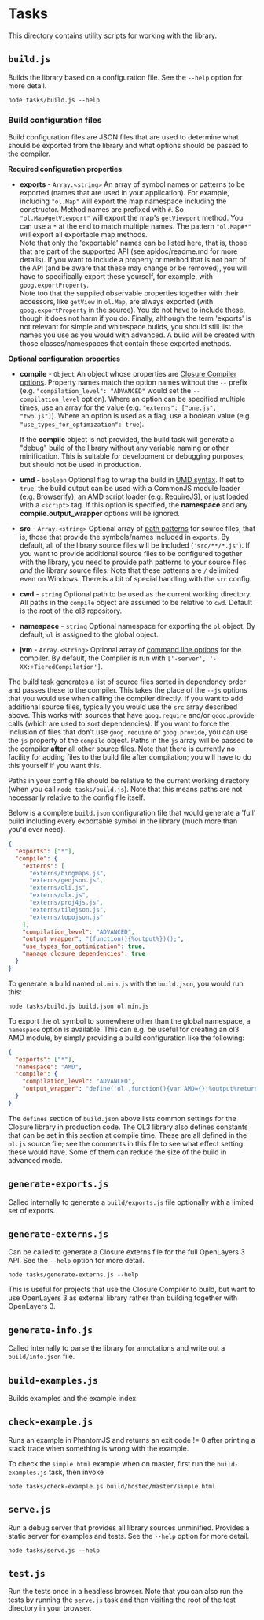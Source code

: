 # Tasks

This directory contains utility scripts for working with the library.


## `build.js`

Builds the library based on a configuration file.  See the `--help` option for more detail.

    node tasks/build.js --help

### Build configuration files

Build configuration files are JSON files that are used to determine what should be exported from the library and what options should be passed to the compiler.

**Required configuration properties**

  * **exports** - `Array.<string>` An array of symbol names or patterns to be exported (names that are used in your application).  For example, including `"ol.Map"` will export the map namespace including the constructor.  Method names are prefixed with `#`.  So `"ol.Map#getViewport"` will export the map's `getViewport` method.  You can use a `*` at the end to match multiple names.  The pattern `"ol.Map#*"` will export all exportable map methods.  
   Note that only the 'exportable' names can be listed here, that is, those that are part of the supported API (see apidoc/readme.md for more details). If you want to include a property or method that is not part of the API (and be aware that these may change or be removed), you will have to specifically export these yourself, for example, with `goog.exportProperty`.  
   Note too that the supplied observable properties together with their accessors, like `getView` in `ol.Map`, are always exported (with `goog.exportProperty` in the source). You do not have to include these, though it does not harm if you do.
   Finally, although the term 'exports' is not relevant for simple and whitespace builds, you should still list the names you use as you would with advanced. A build will be created with those classes/namespaces that contain these exported methods.

**Optional configuration properties**

  * **compile** - `Object` An object whose properties are [Closure Compiler options](https://github.com/openlayers/closure-util/blob/master/compiler-options.txt).  Property names match the option names without the `--` prefix (e.g. `"compilation_level": "ADVANCED"` would set the `--compilation_level` option).  Where an option can be specified multiple times, use an array for the value (e.g. `"externs": ["one.js", "two.js"]`).  Where an option is used as a flag, use a boolean value (e.g. `"use_types_for_optimization": true`).

    If the **compile** object is not provided, the build task will generate a "debug" build of the library without any variable naming or other minification.  This is suitable for development or debugging purposes, but should not be used in production.

  * **umd** - `boolean` Optional flag to wrap the build in [UMD syntax](https://github.com/umdjs/umd).  If set to `true`, the build output can be used with a CommonJS module loader (e.g. [Browserify](http://browserify.org/)), an AMD script loader (e.g. [RequireJS](http://requirejs.org/)), or just loaded with a `<script>` tag.  If this option is specified, the **namespace** and any **compile.output_wrapper** options will be ignored.

  * **src** - `Array.<string>` Optional array of [path patterns](https://github.com/isaacs/minimatch/blob/master/README.md) for source files, that is, those that provide the symbols/names included in `exports`.  By default, all of the library source files will be included (`'src/**/*.js'`).  If you want to provide additional source files to be configured together with the library, you need to provide path patterns to your source files *and* the library source files.  Note that these patterns are `/` delimited even on Windows.  There is a bit of special handling with the `src` config.

  * **cwd** - `string` Optional path to be used as the current working directory.  All paths in the `compile` object are assumed to be relative to `cwd`.  Default is the root of the ol3 repository.

  * **namespace** - `string` Optional namespace for exporting the `ol` object.  By default, `ol` is assigned to the global object.

  * **jvm** - `Array.<string>` Optional array of [command line options](https://github.com/google/closure-compiler/wiki/FAQ#what-are-the-recommended-java-vm-command-line-options) for the compiler.  By default, the Compiler is run with `['-server', '-XX:+TieredCompilation']`.

The build task generates a list of source files sorted in dependency order and passes these to the compiler.  This takes the place of the `--js` options that you would use when calling the compiler directly.  If you want to add additional source files, typically you would use the `src` array described above.  This works with sources that have `goog.require` and/or `goog.provide` calls (which are used to sort dependencies).  If you want to force the inclusion of files that don't use `goog.require` or `goog.provide`, you can use the `js` property of the `compile` object.  Paths in the `js` array will be passed to the compiler **after** all other source files. Note that there is currently no facility for adding files to the build file after compilation; you will have to do this yourself if you want this.

Paths in your config file should be relative to the current working directory (when you call `node tasks/build.js`).  Note that this means paths are not necessarily relative to the config file itself.

Below is a complete `build.json` configuration file that would generate a 'full' build including every exportable symbol in the library (much more than you'd ever need).

```json
{
  "exports": ["*"],
  "compile": {
    "externs": [
      "externs/bingmaps.js",
      "externs/geojson.js",
      "externs/oli.js",
      "externs/olx.js",
      "externs/proj4js.js",
      "externs/tilejson.js",
      "externs/topojson.js"
    ],
    "compilation_level": "ADVANCED",
    "output_wrapper": "(function(){%output%})();",
    "use_types_for_optimization": true,
    "manage_closure_dependencies": true
  }
}
```

To generate a build named `ol.min.js` with the `build.json`, you would run this:

    node tasks/build.js build.json ol.min.js

To export the `ol` symbol to somewhere other than the global namespace, a `namespace` option is available. This can e.g. be useful for creating an ol3 AMD module, by simply providing a build configuration like the following:

```json
{
  "exports": ["*"],
  "namespace": "AMD",
  "compile": {
    "compilation_level": "ADVANCED",
    "output_wrapper": "define('ol',function(){var AMD={};%output%return AMD.ol;});"
  }
}
```

The `defines` section of `build.json` above lists common settings for the Closure library in production code. The OL3 library also defines constants that can be set in this section at compile time. These are all defined in the `ol.js` source file; see the comments in this file to see what effect setting these would have. Some of them can reduce the size of the build in advanced mode.

## `generate-exports.js`

Called internally to generate a `build/exports.js` file optionally with a limited set of exports.


## `generate-externs.js`

Can be called to generate a Closure externs file for the full OpenLayers 3 API.
See the `--help` option for more detail.

    node tasks/generate-externs.js --help

This is useful for projects that use the Closure Compiler to build, but want to use OpenLayers 3 as external library rather than building together with OpenLayers 3.


## `generate-info.js`

Called internally to parse the library for annotations and write out a `build/info.json` file.


## `build-examples.js`

Builds examples and the example index.

## `check-example.js`

Runs an example in PhantomJS and returns an exit code != 0 after printing a stack trace when something is wrong with the example.

To check the `simple.html` example when on master, first run the `build-examples.js` task, then invoke

    node tasks/check-example.js build/hosted/master/simple.html


## `serve.js`

Run a debug server that provides all library sources unminified.  Provides a static server for examples and tests.  See the `--help` option for more detail.

    node tasks/serve.js --help


## `test.js`

Run the tests once in a headless browser.  Note that you can also run the tests by running the `serve.js` task and then visiting the root of the test directory in your browser.
